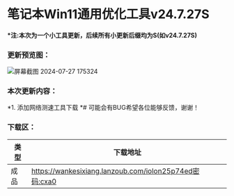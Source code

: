 # 笔记本Win11通用优化工具v24.7.27S

#### *注:本次为一个小工具更新，后续所有小更新后缀均为S(如v24.7.27S)

### 更新预览图：
![屏幕截图 2024-07-27 175324](https://github.com/user-attachments/assets/4e2efd24-40e5-4cda-bd0c-c046599ee19d)




### 本次更新内容：
*1. 添加网络测速工具下载
*# 可能会有BUG希望各位能够反馈，谢谢！


### 下载区：


| 类型      | 下载地址 |
| ----------- | ----------- |
| 成品  |https://wankesixiang.lanzoub.com/iolon25p74ed密码:cxa0       |